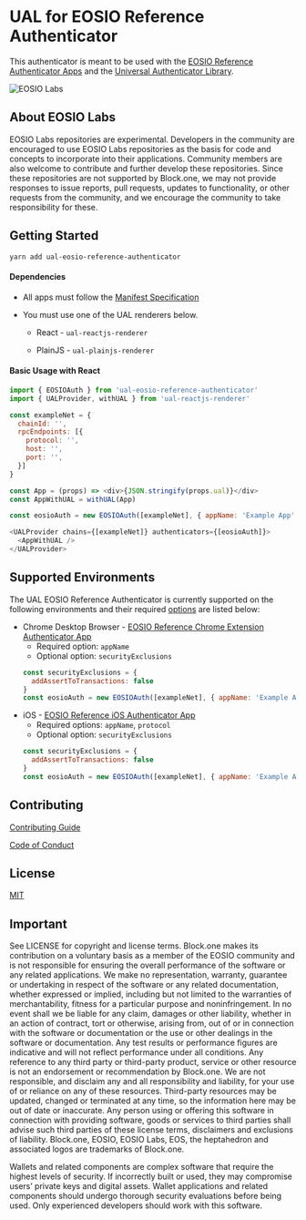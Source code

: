 # UAL for EOSIO Reference Authenticator

This authenticator is meant to be used with the [EOSIO Reference Authenticator Apps](#supported-environments) and the [Universal Authenticator Library](https://github.com/EOSIO/universal-authenticator-library).

![EOSIO Labs](https://img.shields.io/badge/EOSIO-Labs-5cb3ff.svg)

## About EOSIO Labs

EOSIO Labs repositories are experimental.  Developers in the community are encouraged to use EOSIO Labs repositories as the basis for code and concepts to incorporate into their applications. Community members are also welcome to contribute and further develop these repositories. Since these repositories are not supported by Block.one, we may not provide responses to issue reports, pull requests, updates to functionality, or other requests from the community, and we encourage the community to take responsibility for these.

## Getting Started

`yarn add ual-eosio-reference-authenticator`

#### Dependencies

* All apps must follow the [Manifest Specification](https://github.com/EOSIO/manifest-spec)

* You must use one of the UAL renderers below.

  * React - `ual-reactjs-renderer`

  * PlainJS - `ual-plainjs-renderer`


#### Basic Usage with React

```javascript
import { EOSIOAuth } from 'ual-eosio-reference-authenticator'
import { UALProvider, withUAL } from 'ual-reactjs-renderer'

const exampleNet = {
  chainId: '',
  rpcEndpoints: [{
    protocol: '',
    host: '',
    port: '',
  }]
}

const App = (props) => <div>{JSON.stringify(props.ual)}</div>
const AppWithUAL = withUAL(App)

const eosioAuth = new EOSIOAuth([exampleNet], { appName: 'Example App' })

<UALProvider chains={[exampleNet]} authenticators={[eosioAuth]}>
  <AppWithUAL />
</UALProvider>
```

## Supported Environments

The UAL EOSIO Reference Authenticator is currently supported on the following environments and their required [options](https://github.com/EOSIO/ual-eosio-reference-authenticator/blob/master/src/interfaces.ts#L18) are listed below:

* Chrome Desktop Browser - [EOSIO Reference Chrome Extension Authenticator App](https://github.com/EOSIO/eosio-reference-chrome-extension-authenticator-app)
  * Required option: `appName`
  * Optional option: `securityExclusions`
  ```javascript
  const securityExclusions = {
    addAssertToTransactions: false
  }
  const eosioAuth = new EOSIOAuth([exampleNet], { appName: 'Example App', securityExclusions })
  ```
* iOS - [EOSIO Reference iOS Authenticator App](https://github.com/EOSIO/eosio-reference-ios-authenticator-app)
  * Required options: `appName`, `protocol`
  * Optional option: `securityExclusions`
  ```javascript
  const securityExclusions = {
    addAssertToTransactions: false
  }
  const eosioAuth = new EOSIOAuth([exampleNet], { appName: 'Example App', protocol: 'eosio', securityExclusions })
  ```

## Contributing

[Contributing Guide](./CONTRIBUTING.md)

[Code of Conduct](./CONTRIBUTING.md#conduct)

## License

[MIT](./LICENSE)

## Important

See LICENSE for copyright and license terms.  Block.one makes its contribution on a voluntary basis as a member of the EOSIO community and is not responsible for ensuring the overall performance of the software or any related applications.  We make no representation, warranty, guarantee or undertaking in respect of the software or any related documentation, whether expressed or implied, including but not limited to the warranties of merchantability, fitness for a particular purpose and noninfringement. In no event shall we be liable for any claim, damages or other liability, whether in an action of contract, tort or otherwise, arising from, out of or in connection with the software or documentation or the use or other dealings in the software or documentation. Any test results or performance figures are indicative and will not reflect performance under all conditions.  Any reference to any third party or third-party product, service or other resource is not an endorsement or recommendation by Block.one.  We are not responsible, and disclaim any and all responsibility and liability, for your use of or reliance on any of these resources. Third-party resources may be updated, changed or terminated at any time, so the information here may be out of date or inaccurate.  Any person using or offering this software in connection with providing software, goods or services to third parties shall advise such third parties of these license terms, disclaimers and exclusions of liability.  Block.one, EOSIO, EOSIO Labs, EOS, the heptahedron and associated logos are trademarks of Block.one.

Wallets and related components are complex software that require the highest levels of security.  If incorrectly built or used, they may compromise users’ private keys and digital assets. Wallet applications and related components should undergo thorough security evaluations before being used.  Only experienced developers should work with this software.
